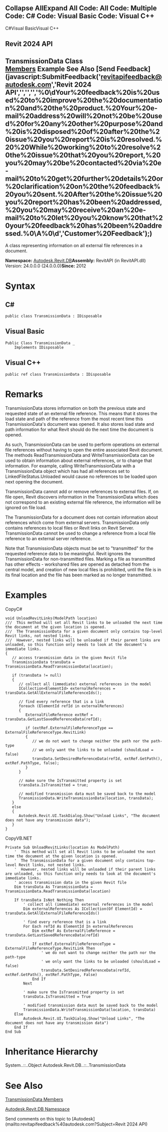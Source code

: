 ﻿

Collapse AllExpand All Code: All Code: Multiple Code: C# Code: Visual Basic Code: Visual C++   
---  
  
C#Visual BasicVisual C++

Revit 2024 API  
---  
TransmissionData Class  
[Members](31999f17-cdb5-a95f-483a-de53658970a7.md) Example See Also [Send Feedback](javascript:SubmitFeedback\('revitapifeedback@autodesk.com','Revit 2024 API','','','','%0\\dYour%20feedback%20is%20used%20to%20improve%20the%20documentation%20and%20the%20product.%20Your%20e-mail%20address%20will%20not%20be%20used%20for%20any%20other%20purpose%20and%20is%20disposed%20of%20after%20the%20issue%20you%20report%20is%20resolved.%20%20While%20working%20to%20resolve%20the%20issue%20that%20you%20report,%20you%20may%20be%20contacted%20via%20e-mail%20to%20get%20further%20details%20or%20clarification%20on%20the%20feedback%20you%20sent.%20After%20the%20issue%20you%20report%20has%20been%20addressed,%20you%20may%20receive%20an%20e-mail%20to%20let%20you%20know%20that%20your%20feedback%20has%20been%20addressed.%0\\A%0\\d','Customer%20Feedback'\);)  
---  
  
A class representing information on all external file references in a document. 

**Namespace:** [Autodesk.Revit.DB](87546ba7-461b-c646-cbb1-2cb8f5bff8b2.md)**Assembly:** RevitAPI (in RevitAPI.dll) Version: 24.0.0.0 (24.0.0.0)**Since:** 2012 

# Syntax

C#  
---  
      
    
    public class TransmissionData : IDisposable  
  
Visual Basic  
---  
      
    
    Public Class TransmissionData _
    	Implements IDisposable  
  
Visual C++  
---  
      
    
    public ref class TransmissionData : IDisposable  
  
# Remarks

TransmissionData stores information on both the previous state and requested state of an external file reference. This means that it stores the load state and path of the reference from the most recent time this TransmissionData's document was opened. It also stores load state and path information for what Revit should do the next time the document is opened. 

As such, TransmissionData can be used to perform operations on external file references without having to open the entire associated Revit document. The methods ReadTransmissionData and WriteTransmissionData can be used to obtain information about external references, or to change that information. For example, calling WriteTransmissionData with a TransmissionData object which has had all references set to LinkedFileStatus.Unloaded would cause no references to be loaded upon next opening the document.

TransmissionData cannot add or remove references to external files. If, on file open, Revit discovers information in the TransmissionData which does not correspond to an existing external file reference, the information will be ignored on file load.

The TransmissionData for a document does not contain information about references which come from external servers. TransmissionData only contains references to local files or Revit links on Revit Server. TransmissionData cannot be used to change a reference from a local file reference to an external server reference.

Note that TransmissionData objects must be set to "transmitted" for the requested reference data to be meaningful. Revit ignores the TransmissionData for non-transmitted files. Marking a file as transmitted has other effects - workshared files are opened as detached from the central model, and creation of new local files is prohibited, until the file is in its final location and the file has been marked as no longer transmitted. 

# Examples

CopyC#
    
    
    void UnloadRevitLinks(ModelPath location)
    ///  This method will set all Revit links to be unloaded the next time the document at the given location is opened. 
    ///  The TransmissionData for a given document only contains top-level Revit links, not nested links.
    ///  However, nested links will be unloaded if their parent links are unloaded, so this function only needs to look at the document's immediate links. 
    {
       // access transmission data in the given Revit file
       TransmissionData transData = TransmissionData.ReadTransmissionData(location);
    
       if (transData != null)
       {
          // collect all (immediate) external references in the model
          ICollection<ElementId> externalReferences = transData.GetAllExternalFileReferenceIds();
    
          // find every reference that is a link
          foreach (ElementId refId in externalReferences)
          {
             ExternalFileReference extRef = transData.GetLastSavedReferenceData(refId);
    
             if (extRef.ExternalFileReferenceType == ExternalFileReferenceType.RevitLink)
             {
                // we do not want to change neither the path nor the path-type
                // we only want the links to be unloaded (shouldLoad = false)
                transData.SetDesiredReferenceData(refId, extRef.GetPath(), extRef.PathType, false);
             }
          }
    
          // make sure the IsTransmitted property is set 
          transData.IsTransmitted = true;
    
          // modified transmission data must be saved back to the model
          TransmissionData.WriteTransmissionData(location, transData);
       }
       else
       {
          Autodesk.Revit.UI.TaskDialog.Show("Unload Links", "The document does not have any transmission data");
       }
    }

CopyVB.NET
    
    
    Private Sub UnloadRevitLinks(location As ModelPath)
        '  This method will set all Revit links to be unloaded the next time the document at the given location is opened. 
        '  The TransmissionData for a given document only contains top-level Revit links, not nested links.
        '  However, nested links will be unloaded if their parent links are unloaded, so this function only needs to look at the document's immediate links. 
        ' access transmission data in the given Revit file
        Dim transData As TransmissionData = TransmissionData.ReadTransmissionData(location)
    
        If transData IsNot Nothing Then
            ' collect all (immediate) external references in the model
            Dim externalReferences As ICollection(Of ElementId) = transData.GetAllExternalFileReferenceIds()
    
            ' find every reference that is a link
            For Each refId As ElementId In externalReferences
                Dim extRef As ExternalFileReference = transData.GetLastSavedReferenceData(refId)
    
                If extRef.ExternalFileReferenceType = ExternalFileReferenceType.RevitLink Then
                    ' we do not want to change neither the path nor the path-type
                    ' we only want the links to be unloaded (shouldLoad = false)
                    transData.SetDesiredReferenceData(refId, extRef.GetPath(), extRef.PathType, False)
                End If
            Next
    
            ' make sure the IsTransmitted property is set 
            transData.IsTransmitted = True
    
            ' modified transmission data must be saved back to the model
            TransmissionData.WriteTransmissionData(location, transData)
        Else
            Autodesk.Revit.UI.TaskDialog.Show("Unload Links", "The document does not have any transmission data")
        End If
    End Sub

# Inheritance Hierarchy

System..::..Object Autodesk.Revit.DB..::..TransmissionData

# See Also

[TransmissionData Members](31999f17-cdb5-a95f-483a-de53658970a7.md)

[Autodesk.Revit.DB Namespace](87546ba7-461b-c646-cbb1-2cb8f5bff8b2.md)

Send comments on this topic to [Autodesk](mailto:revitapifeedback%40autodesk.com?Subject=Revit 2024 API)